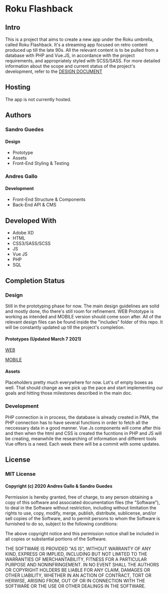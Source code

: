 # Roku Flashback

## Intro
This is a project that aims to create a new app under the Roku umbrella, called Roku Flashback. It's a streaming app focused on retro content produced up till the late 90s. All the relevant content is to be pulled from a database with PHP and Vue.JS, in accordance with the project requirements, and appropriately styled with SCSS/SASS.
For more detailed information about the scope and current status of the project's development, refer to the [DESIGN DOCUMENT](https://docs.google.com/document/d/1PotuLRZd_NACGDrCuLhelIapcthBduG3xjNqrJ7mCSo/edit?usp=sharing)

## Hosting
The app is not currently hosted.

## Authors
### Sandro Guedes
#### Design
* Prototype
* Assets
* Front-End Styling & Testing

### Andres Gallo
#### Development
* Front-End Structure & Components
* Back-End API & CMS

## Developed With

* Adobe XD
* HTML
* CSS3/SASS/SCSS
* JS
* Vue JS
* PHP
* SQL

## Completion Status
### Design
Still in the prototyping phase for now. The main design guidelines are solid and mostly done, tho there's still room for refinement. WEB Prototype is working as intended and MOBILE version should come soon after. All of the relevant design files can be found inside the "includes" folder of this repo. It will be constantly updated up till the project's completion.

#### Prototypes (Updated March 7 2021)

[WEB](https://xd.adobe.com/view/498bd617-a680-480e-8be4-0fdd244b5a96-1cd8/)

[MOBILE](https://xd.adobe.com/view/58f74cfc-acc6-48e3-b8b6-1fc752cc2500-0da4/?fullscreen)

#### Assets
Placeholders pretty much everywhere for now. Lot's of empty boxes as well. That should change as we pick up the pace and start implementing our goals and hitting those milestones described in the main doc.

### Development
PHP connection is in process, the database is already created in PMA, the PHP connection has to have several functions in order to fetch all the neccessary data in a good manner. Vue Js components will come after this and then when the html and CSS is created the fucntions in PHP and JS will be creating, meanwhile the researching of information and different tools Vue offers is a need. Each week there will be a commit with some updates.

## License
### MIT License
#### Copyright (c) 2020 Andres Gallo & Sandro Guedes

Permission is hereby granted, free of charge, to any person obtaining a copy of this software and associated documentation files (the "Software"), to deal in the Software without restriction, including without limitation the rights to use, copy, modify, merge, publish, distribute, sublicense, and/or sell copies of the Software, and to permit persons to whom the Software is furnished to do so, subject to the following conditions:

The above copyright notice and this permission notice shall be included in all copies or substantial portions of the Software.

THE SOFTWARE IS PROVIDED "AS IS", WITHOUT WARRANTY OF ANY KIND, EXPRESS OR IMPLIED, INCLUDING BUT NOT LIMITED TO THE WARRANTIES OF MERCHANTABILITY, FITNESS FOR A PARTICULAR PURPOSE AND NONINFRINGEMENT. IN NO EVENT SHALL THE AUTHORS OR COPYRIGHT HOLDERS BE LIABLE FOR ANY CLAIM, DAMAGES OR OTHER LIABILITY, WHETHER IN AN ACTION OF CONTRACT, TORT OR HERWISE, ARISING FROM, OUT OF OR IN CONNECTION WITH THE SOFTWARE OR THE USE OR OTHER DEALINGS IN THE SOFTWARE.

